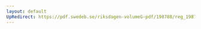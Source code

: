 ```yaml
---
layout: default
UpRedirect: https://pdf.swedeb.se/riksdagen-volumeG-pdf/198788/reg_198788__reg_04/reg_198788__reg_04_0067.pdf
---
```

